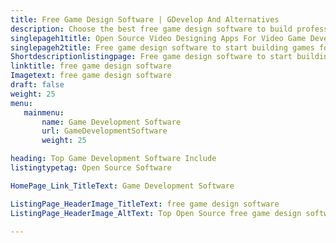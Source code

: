 ```yaml
---
title: Free Game Design Software | GDevelop And Alternatives
description: Choose the best free game design software to build professional 2D, 3D, video games. All the software listed here are open source and self-hosted.
singlepageh1title: Open Source Video Designing Apps For Video Game Development
singlepageh2title: Free game design software to start building games for Android, IOS and Web. Install open source game development platform and contribute to the gaming community.
Shortdescriptionlistingpage: Free game design software to start building games for Android, IOS and Web. Install open source game development platform and contribute to the gaming community.
linktitle: free game design software
Imagetext: free game design software
draft: false
weight: 25
menu:
   mainmenu: 
       name: Game Development Software
       url: GameDevelopmentSoftware
       weight: 25

heading: Top Game Development Software Include
listingtypetag: Open Source Software

HomePage_Link_TitleText: Game Development Software

ListingPage_HeaderImage_TitleText: free game design software
ListingPage_HeaderImage_AltText: Top Open Source free game design software

---
```


